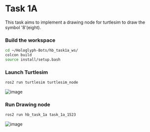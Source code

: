 
# Task 1A

This task aims to implement a drawing node for turtlesim to draw the symbol '8'(eight).

### **Build the workspace**
```bash
cd ~/Hologlyph-Bots/hb_task1a_ws/
colcon build
source install/setup.bash
```

### **Launch Turtlesim**
```bash
ros2 run turtlesim turtlesim_node
```
![image](https://github.com/user-attachments/assets/adb26e1f-fa6a-44b8-8fc5-b413f3b9365a)

### **Run Drawing node**
```bash
ros2 run hb_task_1a task_1a_1523
```
![image](https://github.com/user-attachments/assets/bd759bec-7b6a-405f-b4c6-bae7c52a6c1d)
